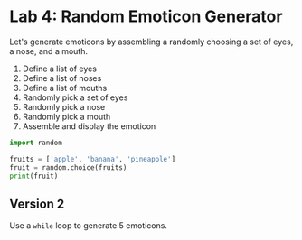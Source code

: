 
# Lab 4: Random Emoticon Generator

Let's generate emoticons by assembling a randomly choosing a set of eyes, a nose, and a mouth.

1. Define a list of eyes
2. Define a list of noses
3. Define a list of mouths
4. Randomly pick a set of eyes
5. Randomly pick a nose
6. Randomly pick a mouth
7. Assemble and display the emoticon


```python
import random

fruits = ['apple', 'banana', 'pineapple']
fruit = random.choice(fruits)
print(fruit)
```

## Version 2

Use a `while` loop to generate 5 emoticons.

